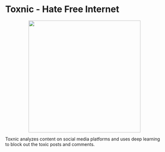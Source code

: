 # Toxnic - Hate Free Internet
<p align="center" style="margin-top: 12px; margin-bottom: 12px;">
<img src="https://faizanahmad.tech/toxnic/img/logo-tight.png" width="356">
</p>
Toxnic analyzes content on social media platforms and uses deep learning to block out the toxic posts and comments.